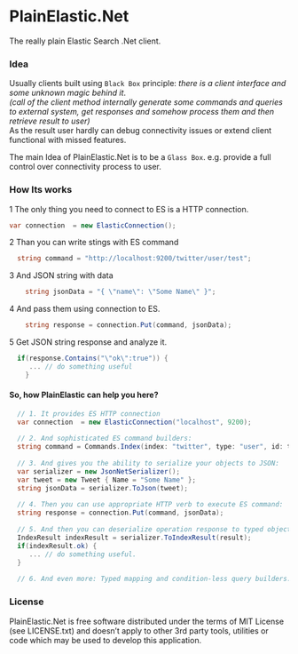 PlainElastic.Net
=======

The really plain Elastic Search .Net client.

### Idea 

Usually clients built using `Black Box` principle: *there is a client interface and some unknown magic behind it*.<br/>
*(call of the client method internally generate some commands and queries to external system, get responses and somehow process them and then retrieve result to user)*<br/>
As the result user hardly can debug connectivity issues or extend client functional with missed features. 

The main Idea of PlainElastic.Net is to be a `Glass Box`. e.g. provide a full control over connectivity process to user.


### How Its works

1 The only thing you need to connect to ES is a HTTP connection.

  ```csharp
  var connection  = new ElasticConnection();
  ```

2 Than you can write stings with ES command 
  
```csharp
  string command = "http://localhost:9200/twitter/user/test";
```

3 And JSON string with data

```csharp
	string jsonData = "{ \"name\": \"Some Name\" }";
```

4 And pass them using connection to ES.

```csharp
	string response = connection.Put(command, jsonData);
```

5 Get JSON string response and analyze it.

```csharp	
  if(response.Contains("\"ok\":true")) {
	 ... // do something useful
	}
```

#### So, how PlainElastic can help you here?

```csharp
  // 1. It provides ES HTTP connection
  var connection  = new ElasticConnection("localhost", 9200);
  
  // 2. And sophisticated ES command builders:
  string command = Commands.Index(index: "twitter", type: "user", id: test)
  
  // 3. And gives you the ability to serialize your objects to JSON:  
  var serializer = new JsonNetSerializer();
  var tweet = new Tweet { Name = "Some Name" };
  string jsonData = serializer.ToJson(tweet);
  
  // 4. Then you can use appropriate HTTP verb to execute ES command:
  string response = connection.Put(command, jsonData);
  
  // 5. And then you can deserialize operation response to typed object to easily analyze it:
  IndexResult indexResult = serializer.ToIndexResult(result);
  if(indexResult.ok) {
     ... // do something useful.
  }
  
  // 6. And even more: Typed mapping and condition-less query builders.
```



### License

PlainElastic.Net is free software distributed under the terms of MIT License (see LICENSE.txt) and doesn’t apply to other 3rd party tools, utilities or code which may be used to develop this application.

